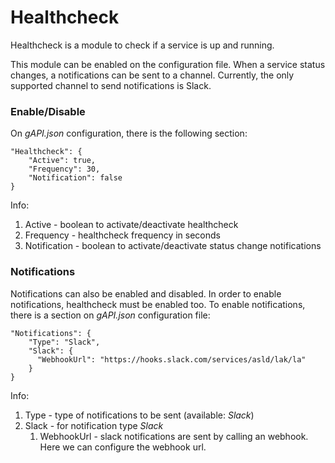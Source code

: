 # Healthcheck

Healthcheck is a module to check if a service is up and running.

This module can be enabled on the configuration file. When a service status changes, a notifications can be sent to a channel.
Currently, the only supported channel to send notifications is Slack.

### Enable/Disable

On _gAPI.json_ configuration, there is the following section:

```
"Healthcheck": {
    "Active": true,
    "Frequency": 30,
    "Notification": false
}
```

Info:

1. Active - boolean to activate/deactivate healthcheck
2. Frequency - healthcheck frequency in seconds
3. Notification - boolean to activate/deactivate status change notifications

### Notifications

Notifications can also be enabled and disabled. In order to enable notifications, healthcheck must be enabled too.
To enable notifications, there is a section on _gAPI.json_ configuration file:

```
"Notifications": {
    "Type": "Slack",
    "Slack": {
      "WebhookUrl": "https://hooks.slack.com/services/asld/lak/la"
    }
}
```

Info:

1. Type - type of notifications to be sent (available: _Slack_)
2. Slack - for notification type _Slack_
   1. WebhookUrl - slack notifications are sent by calling an webhook. Here we can configure the webhook url.
